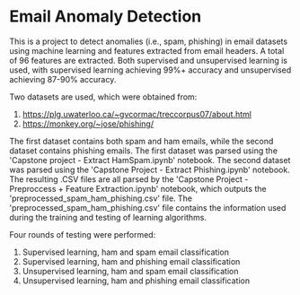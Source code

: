 # Email Anomaly Detection

This is a project to detect anomalies (i.e., spam, phishing) in email datasets using machine learning and features extracted from email headers. A total of 96 features are extracted. Both supervised and unsupervised learning is used, with supervised learning achieving 99%+ accuracy and unsupervised achieving 87-90% accuracy. 

Two datasets are used, which were obtained from:
1) https://plg.uwaterloo.ca/~gvcormac/treccorpus07/about.html
2) https://monkey.org/~jose/phishing/

The first dataset contains both spam and ham emails, while the second dataset contains phishing emails. The first dataset was parsed using the 'Capstone project - Extract HamSpam.ipynb' notebook. The second dataset was parsed using the 'Capstone Project - Extract Phishing.ipynb' notebook. The resulting .CSV files are all parsed by the 'Capstone Project - Preproccess + Feature Extraction.ipynb' notebook, which outputs the 'preprocessed_spam_ham_phishing.csv' file. The 'preprocessed_spam_ham_phishing.csv' file contains the information used during the training and testing of learning algorithms.

Four rounds of testing were performed:
1) Supervised learning, ham and spam email classification
2) Supervised learning, ham and phishing email classification
3) Unsupervised learning, ham and spam email classification
4) Unsupervised learning, ham and phishing email classification